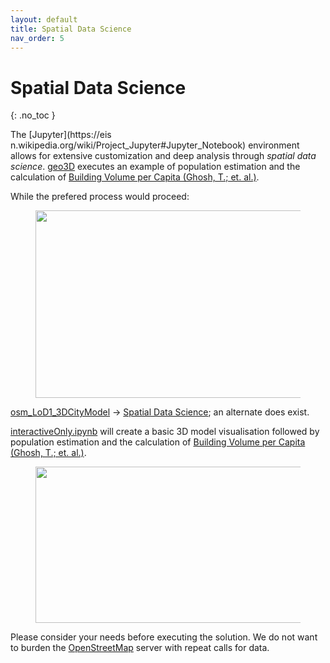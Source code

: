 ```yaml
---
layout: default
title: Spatial Data Science
nav_order: 5
---
```


# Spatial Data Science
{: .no_toc }

The [Jupyter](https://eis n.wikipedia.org/wiki/Project_Jupyter#Jupyter_Notebook) environment allows for extensive customization and deep analysis through *spatial data science*. [geo3D](https://github.com/AdrianKriger/geo3D/tree/main) executes an example of population estimation and the calculation of [Building Volume per Capita (Ghosh, T.; et. al.)](https://www.frontiersin.org/articles/10.3389/frsc.2020.00037/full).

While the prefered process would proceed: 

<figure><center>
  <img src="{{site.baseurl | prepend: site.url}}/img/flow1.png" style="width: 800px; height: 300px; border: 0px">
</center></figure> 

[osm_LoD1_3DCityModel](https://github.com/AdrianKriger/geo3D/blob/main/osm_LoD1_3DCityModel-walkthrough.ipynb) -> [Spatial Data Science](https://github.com/AdrianKriger/geo3D/blob/main/CityJSONspatialDataScience.ipynb); an alternate does exist. 

[interactiveOnly.ipynb](https://github.com/AdrianKriger/geo3D/blob/main/interactiveOnly.ipynb) will create a basic 3D model visualisation followed by population estimation and the calculation of [Building Volume per Capita (Ghosh, T.; et. al.)](https://www.frontiersin.org/articles/10.3389/frsc.2020.00037/full).

<figure><center>
  <img src="{{site.baseurl | prepend: site.url}}/img/flow2.png" style="width: 500px; height: 250px; border: 0px">
</center></figure> 

Please consider your needs before executing the solution. We do not want to burden the [OpenStreetMap](https://www.openstreetmap.org/#map=5/-28.676/24.677) server with repeat calls for data. 
